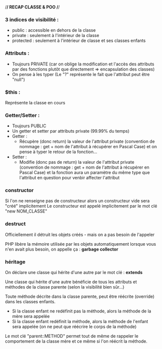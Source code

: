 
/**************************************/
          RECAP CLASSE & POO
/**************************************/

### 3 indices de visibilité :
- public : accessible en dehors de la classe
- private : seulement à l'intérieur de la classe
- protected : seulement à l'intérieur de classe et ses classes enfants

### Attributs :
- Toujours PRIVATE (car on oblige la modification et l'accès des attributs par des fonctions plutôt que directement => encapsulation des classes)
- On pense à les typer (Le "?" représente le fait que l'attribut peut être "null")

### $this : 
Représente la classe en cours

### Getter/Setter :
- Toujours PUBLIC
- Un getter et setter par attributs private (99.99% du temps)
- Getter :
  - Récupère (donc return) la valeur de l'attribut private (convention de nommage : get + nom de l'attribut à récupérer en Pascal Case) et on pense à typer le retour de la fonction...
- Setter :
  - Modifie (donc pas de return) la valeur de l'attribut private (convention de nommage : get + nom de l'attribut à récupérer en Pascal Case) et la fonction aura un paramètre du même type que l'attribut en question pour venbir affecter l'attribut

### constructor
Si l'on ne renseigne pas de constructeur alors un constructeur vide sera "créé" implicitement
Le constructeur est appelé implicitement par le mot clé "new NOM_CLASSE"

### destruct
Officiellement il détruit les objets créés - mais on a pas besoin de l'appeler

PHP libère la mémoire utilisée par les objets automatiquement lorsque vous n'en avait plus besoin, on appelle ça : **garbage collector**

### héritage
On déclare une classe qui hérite d'une autre par le mot clé : **extends**

Une classe qui hérite d'une autre bénéficie de tous les attributs et méthodes de la classe parente (selon la visibilité bien sûr...)

Toute méthode décrite dans la classe parente, peut être réécrite (override) dans les classes enfants.
- Si la classe enfant ne redéfinit pas la méthode, alors la méthode de la mère sera appelée
- Si la classe enfant redéfinit la méthode, alors la méthode de l'enfant sera appelée
  (on ne peut que réécrire le corps de la méthode)

Le mot clé "parent::METHOD" permet tout de même de rappeler le comportement de la classe mère et ce même si l'on réécrit la méthode.


